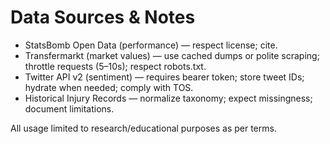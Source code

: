 
# Data Sources & Notes
- StatsBomb Open Data (performance) — respect license; cite.
- Transfermarkt (market values) — use cached dumps or polite scraping; throttle requests (5–10s); respect robots.txt.
- Twitter API v2 (sentiment) — requires bearer token; store tweet IDs; hydrate when needed; comply with TOS.
- Historical Injury Records — normalize taxonomy; expect missingness; document limitations.

All usage limited to research/educational purposes as per terms.
